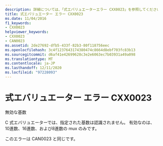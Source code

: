 ```yaml
---
description: 詳細については、「式エバリュエーターエラー CXX0023」を参照してください。
title: 式エバリュエーター エラー CXX0023
ms.date: 11/04/2016
f1_keywords:
- CXX0023
helpviewer_keywords:
- CXX0023
- CAN0023
ms.assetid: 2de27692-dfb5-433f-82b3-80f118756eec
ms.openlocfilehash: 3c4f1237643174380474c8664d8ebf703fc83b13
ms.sourcegitcommit: d6af41e42699628c3e2e6063ec7b03931a49a098
ms.translationtype: MT
ms.contentlocale: ja-JP
ms.lasthandoff: 12/11/2020
ms.locfileid: "97228093"
---
```

# <a name="expression-evaluator-error-cxx0023"></a>式エバリュエーター エラー CXX0023

無効な基数

C 式エバリュエーターでは、指定された基数は認識されません。 有効なのは、10進数、16進数、および8進数の mux のみです。

このエラーは CAN0023 と同じです。
